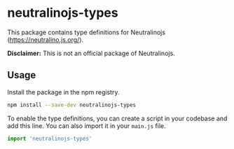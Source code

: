 # neutralinojs-types

This package contains type definitions for Neutralinojs (https://neutralino.js.org/).

**Disclaimer:** This is not an official package of Neutralinojs.

## Usage

Install the package in the npm registry.

```bash
npm install --save-dev neutralinojs-types
```

To enable the type definitions, you can create a script in your codebase and add this line. You can also import it in your `main.js` file.
```ts
import 'neutralinojs-types'
```